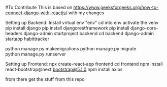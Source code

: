 #To Contribute
This is based on https://www.geeksforgeeks.org/how-to-connect-django-with-reactjs/ with my changes

Setting up Backend:
Install virtual env "env"
cd into env
activate the venv
pip install django
pip install djangorestframework
pip install django-cors-headers
django-admin startproject backend
cd backend
django-admin startapp habittracker

python manage.py makemigrations 
python manage.py migrate  
python manage.py runserver


Setting up Frontend:
npx create-react-app frontend
cd frontend
npm install react-bootstrap@next bootstrap@5.1.0
npm install axios


from there get the stuff from this repo
